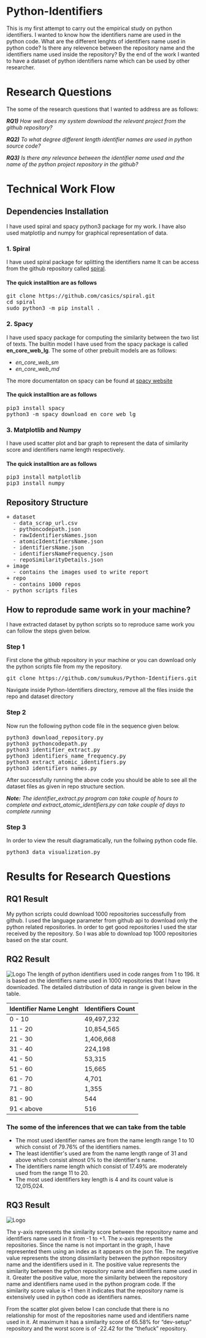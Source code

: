 # Python-Identifiers
This is my first attempt to carry out the empirical study on python identifiers. I wanted to know how the identifiers name are used in the python code. What are the different lenghts of identifiers name used in python code? Is there any relevence between the repository name and the identifiers name used inside the repository? By the end of the work I wanted to have a dataset of python identifiers name which can be used by other researcher.


# Research Questions
The some of the research questions that I wanted to address are as follows:

***RQ1)** How well does my system download the relevant project from the github repository?*

***RQ2)** To what degree different length identifier names are used in python source code?*

***RQ3)** Is there any relevance between the identifier name used and the name of the python project repository in the github?*

# Technical Work Flow
## Dependencies Installation
I have used spiral and spacy python3 package for my work. I have also used matplotlip and numpy for graphical representation of data.

### 1. Spiral
I have used spiral package for splitting the identifiers name
It can be access from the github repository called [spiral](https://github.com/casics/spiral).

#### The quick installtion are as follows
<pre>
git clone https://github.com/casics/spiral.git
cd spiral
sudo python3 -m pip install .
</pre>

### 2. Spacy
I have used spacy package for computing the similarity between the two list of texts. 
The builtin model I have used from the spacy package is called **en_core_web_lg**.
The some of other prebuilt models are as follows:
* *en_core_web_sm*
* *en_core_web_md*

The more documentaton on spacy can be found at [spacy website](https://spacy.io/models)
#### The quick installtion are as follows
<pre>
pip3 install spacy
python3 -m spacy download en_core_web_lg
</pre>

### 3. Matplotlib and Numpy
I have used scatter plot and bar graph to represent the data of similarity score and identifiers name length respectively.
#### The quick installtion are as follows
<pre>
pip3 install matplotlib
pip3 install numpy
</pre>

## Repository Structure
<pre>
+ dataset
  - data_scrap_url.csv
  - pythoncodepath.json
  - rawIdentifiersNames.json
  - atomicIdentifiersName.json
  - identifiersName.json
  - identifiersNameFrequency.json
  - repoSimilarityDetails.json
+ image
  - contains the images used to write report
+ repo
  - contains 1000 repos
- python scripts files
</pre>

## How to reprodude same work in your machine?
I have extracted dataset by python scripts so to reproduce same work you can follow the steps given below.

### Step 1
First clone the github repository in your machine or you can download only the python scripts file from my the repository.
<pre>
git clone https://github.com/sumukus/Python-Identifiers.git
</pre>
Navigate inside Python-Identifiers directory, remove all the files inside the repo and dataset directory

### Step 2
 Now run the following python code file in the sequence given below.
<pre>
python3 download_repository.py
python3 pythoncodepath.py
python3 identifier_extract.py
python3 identifiers_name_frequency.py
python3 extract_atomic_identifiers.py
python3 identifiers_names.py
</pre>

After successfully running the above code you should be able to see all the dataset files as given in repo structure section.

***Note:** The identifier_extract.py program can take couple of hours to complete and extract_atomic_identifiers.py can take couple of days to complete running*

### Step 3
In order to view the result diagramatically, run the follwing python code file.
<pre>
python3 data_visualization.py
</pre>

# Results for Research Questions
## RQ1 Result
My python scripts could download 1000 repositories successfully from github. I used the language parameter from github api to download only the python related repositories. In order to get good repositories I used the star received by the repository. So I was able to download top 1000 repositories based on the star count.

## RQ2 Result
![Logo](image/identifiersNameLengthBarGraph.png)
The length of python identifiers used in code ranges from 1 to 196. It is based on the identifiers name used in 1000 repositories that I have downloaded. The detailed distribution of data in range is given below in the table.

| Identifier Name Lenght|Identifiers Count|
------------------------|-----------------| 
0 - 10  | 49,497,232 |  
11 - 20 | 10,854,565 |  
21 - 30 | 1,406,668  |  
31 - 40 | 224,198    |  
41 - 50 | 53,315     |  
51 - 60 | 15,665     |  
61 - 70 | 4,701      |  
71 - 80 | 1,355      |  
81 - 90 | 544        |  
91 < above | 516     |  

### The some of the inferences that we can take from the table
* The most used identifier names are from the name length range 1 to 10 which consist of 79.76% of the identifiers names.
* The least identifier's used are from the name length range of 31 and above which consist almost 0% to the identifier's name.
* The identifiers name length which consist of 17.49% are moderately used from the range 11 to 20.
* The most used identifiers key length is 4 and its count value is 12,015,024.

## RQ3 Result
![Logo](image/similarityScoreScatterGraph.png)

The y-axis represents the similarity score between the repository name and identifiers name used in it from -1 to +1. The x-axis represents the repositories. Since the name is not important in the graph, I have represented them using an index as it appears on the json file. The negative value represents the strong dissimilarity between the python repository name and the identifiers used in it. The positive value represents the similarity between the python repository name and identifiers name used in it. Greater the positive value, more the similarity between the repository name and identifiers name used in the python program code. If the similarity score value is +1 then it indicates that the repository name is extensively used in python code as identifiers names.

From the scatter plot given below I can conclude that there is no relationship for most of the repositories name used and identifiers name used in it. At maximum it has a similarity score of 65.58% for “dev-setup” repository and the worst score is of -22.42 for the “thefuck” repository.

